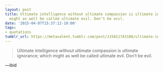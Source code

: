 ```yaml
---
layout: post
title: Ultimate intelligence without ultimate compassion is ultimate ignorance; which
  might as well be called ultimate evil. Don’t be evil.
date: '2015-04-07T15:37:12-10:00'
tags:
- quotations
tumblr_url: https://metavalent.tumblr.com/post/115811743108/ultimate-intelligence-without-ultimate-compassion
---
```

> Ultimate intelligence without ultimate compassion is ultimate ignorance; which might as well be called ultimate evil. Don’t be evil.

—ibid  
